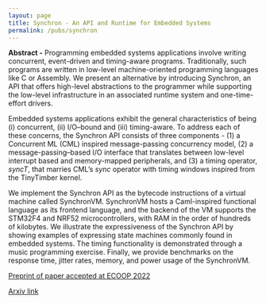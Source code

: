 ```yaml
---
layout: page
title: Synchron - An API and Runtime for Embedded Systems
permalink: /pubs/synchron
---
```


**Abstract -** Programming embedded systems applications involve writing concurrent, event-driven and timing-aware programs. Traditionally, such programs are written in low-level machine-oriented programming languages like C or Assembly. We present an alternative by introducing Synchron, an API that offers high-level abstractions to the programmer while supporting the low-level infrastructure in an associated runtime system and one-time-effort drivers.

Embedded systems applications exhibit the general characteristics of being (i) concurrent, (ii) I/O–bound and (iii) timing-aware. To address each of these concerns, the Synchron API consists of three components - (1) a Concurrent ML (CML) inspired message-passing concurrency model, (2) a message-passing–based I/O interface that translates between low-level interrupt based and memory-mapped peripherals, and (3) a timing operator, *syncT*, that marries CML’s *sync* operator with timing windows inspired from the TinyTimber kernel.

We implement the Synchron API as the bytecode instructions of a virtual machine called SynchronVM. SynchronVM hosts a Caml-inspired functional language as its frontend language, and the backend of the VM supports the STM32F4 and NRF52 microcontrollers, with RAM in the order of hundreds of kilobytes. We illustrate the expressiveness of the Synchron API by showing examples of expressing state machines commonly found in embedded systems. The timing functionality
is demonstrated through a music programming exercise. Finally, we provide benchmarks on the response time, jitter rates, memory, and power usage of the SynchronVM.

[Preprint of paper accepted at ECOOP 2022](https://raw.githubusercontent.com/Abhiroop/Abhiroop.github.io/master/pubs/SynchronECOOPOriginal.pdf)

[Arxiv link](https://arxiv.org/abs/2205.03262)
